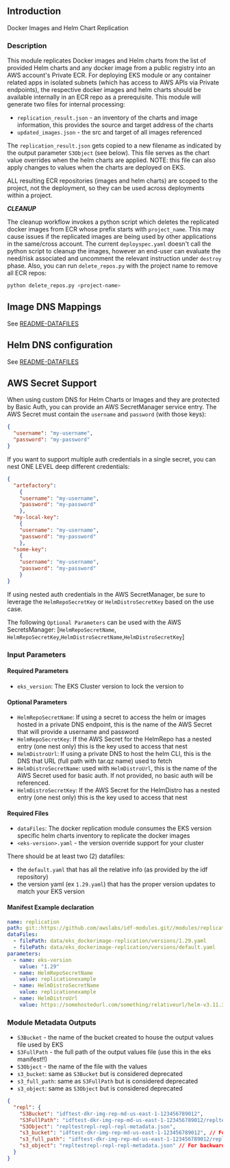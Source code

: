## Introduction

Docker Images and Helm Chart Replication

### Description

This module replicates Docker images and Helm charts from the list of provided Helm charts and any docker image from a public registry into an AWS account's Private ECR. For deploying EKS module or any container related apps in isolated subnets (which has access to AWS APIs via Private endpoints), the respective docker images and helm charts should be available internally in an ECR repo as a prerequisite. This module will generate two files for internal processing:

- `replication_result.json` - an inventory of the charts and image information, this provides the source and target address of the charts
- `updated_images.json` - the src and target of all images referenced

The `replication_result.json` gets copied to a new filename as indicated by the output parameter `S3Object` (see below).  This file serves as the chart value overrides when the helm charts are applied.  NOTE: this file can also apply changes to values when the charts are deployed on EKS.

ALL resulting ECR repositories (images and helm charts) are scoped to the project, not the deployment, so they can be used across deployments within a project.  




***CLEANUP***

The cleanup workflow invokes a python script which deletes the replicated docker images from ECR whose prefix starts with `project_name`. This may cause issues if the replicated images are being used by other applications in the same/cross account. The current `deployspec.yaml` doesn't call the python script to cleanup the images, however an end-user can evaluate the need/risk associated and uncomment the relevant instruction under `destroy` phase.  Also, you can run `delete_repos.py` with the project name to remove all ECR repos:
```bash
python delete_repos.py <project-name>
```

## Image DNS Mappings
See [README-DATAFILES](README-DATAFILES.md)

## Helm DNS configuration
See [README-DATAFILES](README-DATAFILES.md)


## AWS Secret Support
When using custom DNS for Helm Charts or Images and they are protected by Basic Auth, you can provide an AWS SecretManager service entry.  The AWS Secret must contain the `username` and `password` (with those keys):
```json
{
  "username": "my-username",
  "password": "my-password"
}
```
If you want to support multiple auth credentials in a single secret, you can nest ONE LEVEL deep different credentials:
```json
{
  "artefactory": 
    {
    "username": "my-username",
    "password": "my-password"
    },
  "my-local-key":
    {
    "username": "my-username",
    "password": "my-password"
    },
  "some-key":
    {
    "username": "my-username",
    "password": "my-password"
    }  
}
```
If using nested auth credentials in the AWS SecretManager, be sure to leverage the `HelmRepoSecretKey` or `HelmDistroSecretKey` based on the use case.

The following `Optional Parameters` can be used with the AWS SecretsManager:
[`HelmRepoSecretName`, `HelmRepoSecretKey`,`HelmDistroSecretName`,`HelmDistroSecretKey`]


### Input Parameters

#### Required Parameters

- `eks_version`: The EKS Cluster version to lock the version to

#### Optional Parameters

- `HelmRepoSecretName`: If using a secret to access the helm or images hosted in a private DNS endpoint, this is the name of the AWS Secret that will provide a username and password 
- `HelmRepoSecretKey`: If the AWS Secret for the HelmRepo has a nested entry (one nest only) this  is the key used to access that nest
- `HelmDistroUrl`: If using a private DNS to host the helm CLI, this is the DNS that URL (full path with tar.qz name) used to fetch 
- `HelmDistroSecretName`: used with `HelmDistroUrl`, this is the name of the AWS Secret used for basic auth.  If not provided, no basic auth will be referenced.
- `HelmDistroSecretKey`:  If the AWS Secret for the HelmDistro has a nested entry (one nest only) this  is the key used to access that nest
 


#### Required Files

- `dataFiles`: The docker replication module consumes the EKS version specific helm charts inventory to replicate the docker images
- `<eks-version>.yaml` - the version override support for your cluster

There should be at least two (2) datafiles:
 - the `default.yaml` that has all the relative info (as provided by the idf repository)
 - the version yaml (ex `1.29.yaml`) that has the proper version updates to match your EKS version

#### Manifest Example declaration

```yaml
name: replication
path: git::https://github.com/awslabs/idf-modules.git//modules/replication/dockerimage-replication?ref=release/1.13.0
dataFiles:
  - filePath: data/eks_dockerimage-replication/versions/1.29.yaml
  - filePath: data/eks_dockerimage-replication/versions/default.yaml
parameters:
  - name: eks-version
    value: "1.29"
  - name: HelmRepoSecretName
    value: replicationexample
  - name: HelmDistroSecretName
    value: replicationexample
  - name: HelmDistroUrl
    value: https://somehostedurl.com/something/relativeurl/helm-v3.11.3-linux-amd64.tar.gz

```

### Module Metadata Outputs

- `S3Bucket` - the name of the bucket created to house the output values file used by EKS
- `S3FullPath` - the full path of the output values file (use this in the eks manifest!!)
- `S3Object` - the name of the file with the values 
- `s3_bucket`: same as `S3Bucket` but is considered deprecated
- `s3_full_path`: same as `S3FullPath` but is considered deprecated
- `s3_object`: same as `S3Object` but is considered deprecated

```json
{
  "repl": {
    "S3Bucket": "idftest-dkr-img-rep-md-us-east-1-123456789012",
    "S3FullPath": "idftest-dkr-img-rep-md-us-east-1-123456789012/repltestrepl-repl-repl-metadata.json",
    "S3Object": "repltestrepl-repl-repl-metadata.json",
    "s3_bucket": "idftest-dkr-img-rep-md-us-east-1-123456789012", // For backward compatibility
    "s3_full_path": "idftest-dkr-img-rep-md-us-east-1-123456789012/repltestrepl-repl-repl-metadata.json", // For backward compatibility
    "s3_object": "repltestrepl-repl-repl-metadata.json" // For backward compatibility
  }
}
```



